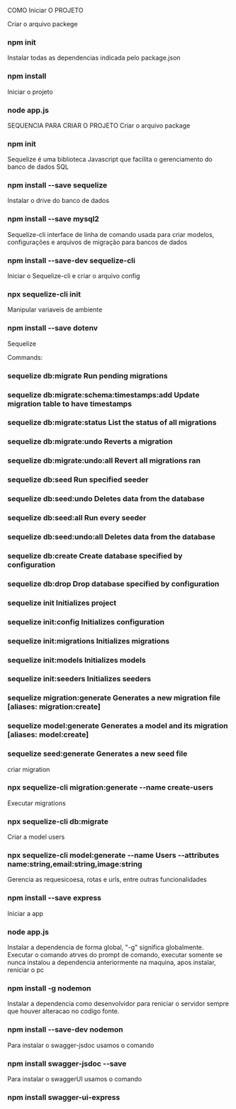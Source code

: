 COMO Iniciar O PROJETO 

Criar o arquivo packege
### npm init


Instalar todas as dependencias indicada pelo package.json
### npm install

Iniciar o projeto
### node app.js


SEQUENCIA PARA CRIAR O PROJETO
Criar o arquivo package
### npm init

Sequelize é uma biblioteca Javascript que facilita o gerenciamento do banco de dados SQL
### npm install --save sequelize

Instalar o drive do banco de dados
### npm install --save mysql2

Sequelize-cli interface de linha de comando usada para criar modelos, configurações e arquivos de migração para bancos de dados
### npm install --save-dev sequelize-cli

Iniciar o Sequelize-cli e criar o arquivo config
### npx sequelize-cli init


Manipular variaveis de ambiente
### npm install --save dotenv

Sequelize <command>

Commands:
  ### sequelize db:migrate                        Run pending migrations

  ### sequelize db:migrate:schema:timestamps:add  Update migration table to have timestamps

  ### sequelize db:migrate:status                 List the status of all migrations

  ### sequelize db:migrate:undo                   Reverts a migration

  ### sequelize db:migrate:undo:all               Revert all migrations ran

  ### sequelize db:seed                           Run specified seeder

  ### sequelize db:seed:undo                      Deletes data from the database

  ### sequelize db:seed:all                       Run every seeder

  ### sequelize db:seed:undo:all                  Deletes data from the database

  ### sequelize db:create                         Create database specified by configuration

  ### sequelize db:drop                           Drop database specified by configuration

  ### sequelize init                              Initializes project

  ### sequelize init:config                       Initializes configuration

  ### sequelize init:migrations                   Initializes migrations

  ### sequelize init:models                       Initializes models

  ### sequelize init:seeders                      Initializes seeders

  ### sequelize migration:generate                Generates a new migration file      [aliases: migration:create]

  ### sequelize model:generate                    Generates a model and its migration [aliases: model:create]

  ### sequelize seed:generate                     Generates a new seed file 

criar migration 
### npx sequelize-cli migration:generate --name create-users

Executar migrations

### npx sequelize-cli db:migrate


Criar a model users

### npx sequelize-cli model:generate --name Users --attributes name:string,email:string,image:string

Gerencia as requesicoesa, rotas e urls, entre outras funcionalidades

### npm install --save express 

Iniciar a app
### node app.js

Instalar a dependencia de forma global, "-g" significa globalmente. Executar o comando atrves do prompt de comando, executar somente se nunca instalou a dependencia anteriormente na maquina, apos instalar, reniciar o pc

### npm  install -g nodemon

Instalar a dependencia como desenvolvidor para reniciar o servidor sempre que houver alteracao no codigo fonte.

### npm install --save-dev nodemon


Para instalar o swagger-jsdoc usamos o comando 

### npm install swagger-jsdoc --save

Para instalar o swaggerUI usamos o comando 

### npm install swagger-ui-express


